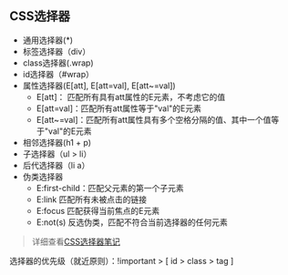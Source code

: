 ## CSS选择器
- 通用选择器(*)
- 标签选择器（div）
- class选择器(.wrap)
- id选择器（#wrap）
- 属性选择器(E[att], E[att=val], E[att~=val])
    - E[att]： 匹配所有具有att属性的E元素，不考虑它的值
    - E[att=val]：匹配所有att属性等于"val"的E元素
    - E[att~=val]：匹配所有att属性具有多个空格分隔的值、其中一个值等于"val"的E元素
- 相邻选择器(h1 + p)
- 子选择器（ul > li）
- 后代选择器（li a）
- 伪类选择器
   - E:first-child：匹配父元素的第一个子元素
   - E:link	匹配所有未被点击的链接
   - E:focus 匹配获得当前焦点的E元素
   - E:not(s) 反选伪类，匹配不符合当前选择器的任何元素

> 详细查看[CSS选择器笔记](http://www.ruanyifeng.com/blog/2009/03/css_selectors.html)

选择器的优先级（就近原则）：!important > [ id > class > tag ]